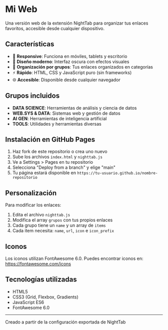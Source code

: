 # Mi  Web

Una versión web de la extensión NightTab para organizar tus enlaces favoritos, accesible desde cualquier dispositivo.

## Características

- 📱 **Responsive**: Funciona en móviles, tablets y escritorio
- 🎨 **Diseño moderno**: Interfaz oscura con efectos visuales
- 🔗 **Organización por grupos**: Tus enlaces organizados en categorías
- ⚡ **Rápido**: HTML, CSS y JavaScript puro (sin frameworks)
- 🌐 **Accesible**: Disponible desde cualquier navegador

## Grupos incluidos

- **DATA SCIENCE**: Herramientas de análisis y ciencia de datos
- **WEB.SYS & DATA**: Sistemas web y gestión de datos
- **AI GEN**: Herramientas de inteligencia artificial
- **TOOLS**: Utilidades y herramientas diversas

## Instalación en GitHub Pages

1. Haz fork de este repositorio o crea uno nuevo
2. Sube los archivos `index.html` y `nighttab.js`
3. Ve a Settings > Pages en tu repositorio
4. Selecciona "Deploy from a branch" y elige "main"
5. Tu página estará disponible en `https://tu-usuario.github.io/nombre-repositorio`

## Personalización

Para modificar los enlaces:

1. Edita el archivo `nighttab.js`
2. Modifica el array `grupos` con tus propios enlaces
3. Cada grupo tiene un `name` y un array de `items`
4. Cada item necesita: `name`, `url`, `icon` e `icon_prefix`

## Iconos

Los iconos utilizan FontAwesome 6.0. Puedes encontrar iconos en:
https://fontawesome.com/icons

## Tecnologías utilizadas

- HTML5
- CSS3 (Grid, Flexbox, Gradients)
- JavaScript ES6
- FontAwesome 6.0

---

Creado a partir de la configuración exportada de NightTab
